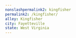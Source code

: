 ```yaml
---
﻿nonslashpermalink2: kingfisher
permalink2: /kingfisher/
alley: Kingfisher
city: Fayetteville
state: West Virginia
---
```

